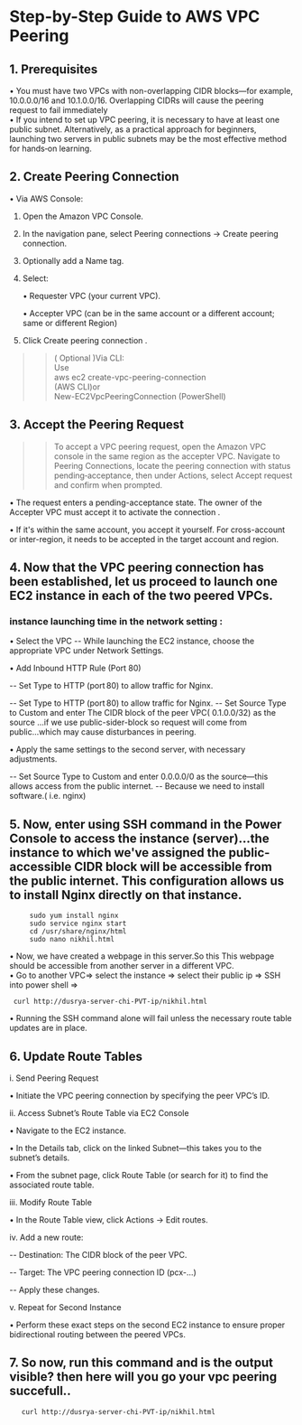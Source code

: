 <h1>Step-by-Step Guide to AWS VPC Peering</h1>
<h2>1. Prerequisites</h2>

• You must have two VPCs with non-overlapping CIDR blocks—for example, 10.0.0.0/16 and 10.1.0.0/16. Overlapping CIDRs will cause the peering request to fail immediately
<br>
• If you intend to set up VPC peering, it is necessary to have at least one public subnet. Alternatively, as a practical approach for beginners, launching two servers in public subnets may be the most effective method for hands‑on learning.

<h2>2. Create Peering Connection</h2>

• Via AWS Console:

  1. Open the Amazon VPC Console.

  2. In the navigation pane, select Peering connections → Create peering connection.

  3. Optionally add a Name tag.

  4. Select:

      • Requester VPC (your current VPC).

      • Accepter VPC (can be in the same account or a different account; same or different Region) 

  5. Click Create peering connection .

>>( Optional )Via CLI:<br>
  Use<br>
  aws ec2 create-vpc-peering-connection<br>
(AWS CLI)or<br>
 New-EC2VpcPeeringConnection (PowerShell)


<h2>3. Accept the Peering Request</h2>

   >>To accept a VPC peering request, open the Amazon VPC console in the same region as the accepter VPC. Navigate to Peering Connections, locate the peering connection with status pending‑acceptance, then under      Actions, select Accept request and confirm when prompted.

 • The request enters a pending-acceptance state. The owner of the Accepter VPC must accept it to activate the connection .

 • If it's within the same account, you accept it yourself. For cross-account or inter-region, it needs to be accepted in the target account and region.

<h2>4. Now that the VPC peering connection has been established, let us proceed to launch one EC2 instance in each of the two peered VPCs.</h2>

   <h3>instance launching time in the network setting :</h3>

  • Select the VPC
   -- While launching the EC2 instance, choose the appropriate VPC under Network Settings.

  • Add Inbound HTTP Rule (Port 80)

   -- Set Type to HTTP (port 80) to allow traffic for Nginx.

   -- Set Type to HTTP (port 80) to allow traffic for Nginx.
   -- Set Source Type to Custom and enter The CIDR block of the peer VPC( 0.1.0.0/32) as the source ...if we use public-sider-block so request will come from public...which may cause disturbances in peering.

   •  Apply the same settings to the second server, with necessary adjustments.

   -- Set Source Type to Custom and enter 0.0.0.0/0 as the source—this allows access from the public internet.
   -- Because we need to install software.( i.e. nginx)
    
<h2>5. Now, enter using SSH command in the Power Console to access the instance (server)...the instance to which we've assigned the public-accessible CIDR block will be accessible from the public internet. This          configuration allows us to install Nginx directly on that instance.</h2>

         sudo yum install nginx
         sudo service nginx start
         cd /usr/share/nginx/html
         sudo nano nikhil.html
  •  Now, we have created a webpage in this server.So this This webpage should be accessible from another server in a different VPC.<br>
  • Go to another VPC=> select the instance => select their public ip => SSH into power shell =>
  
     curl http://dusrya-server-chi-PVT-ip/nikhil.html
  • Running the SSH command alone will fail unless the necessary route table updates are in place.

<h2>6. Update Route Tables</h2>

i. Send Peering Request

• Initiate the VPC peering connection by specifying the peer VPC’s ID.

ii. Access Subnet’s Route Table via EC2 Console

• Navigate to the EC2 instance.

• In the Details tab, click on the linked Subnet—this takes you to the subnet’s details.

• From the subnet page, click Route Table (or search for it) to find the associated route table.

iii. Modify Route Table

• In the Route Table view, click Actions → Edit routes.

iv. Add a new route:

-- Destination: The CIDR block of the peer VPC.

-- Target: The VPC peering connection ID (pcx-…) 

-- Apply these changes.

v. Repeat for Second Instance

• Perform these exact steps on the second EC2 instance to ensure proper bidirectional routing between the peered VPCs.

<h2>7. So now, run this command and is the output visible? then here will you go your vpc peering succefull..</h2>
         
   
       curl http://dusrya-server-chi-PVT-ip/nikhil.html
   







 
 
